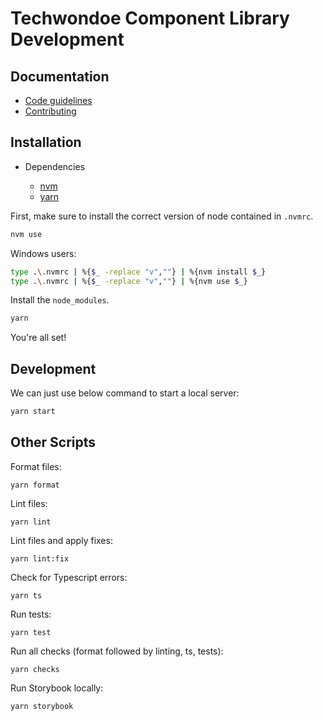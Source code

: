 # Techwondoe Component Library Development

## Documentation

- [Code guidelines](./CODE_GUIDELINES.md)
- [Contributing](./CONTRIBUTING.md)

## Installation

- Dependencies

  - [nvm](https://github.com/nvm-sh/nvm)
  - [yarn](https://classic.yarnpkg.com)

First, make sure to install the correct version of node contained in `.nvmrc`.

```bash
nvm use
```

Windows users:

```bash
type .\.nvmrc | %{$_ -replace "v",""} | %{nvm install $_}
type .\.nvmrc | %{$_ -replace "v",""} | %{nvm use $_}
```

Install the `node_modules`.

```bash
yarn
```

You're all set!

## Development

We can just use below command to start a local server:

```bash
yarn start
```

## Other Scripts

Format files:

```
yarn format
```

Lint files:

```
yarn lint
```

Lint files and apply fixes:

```
yarn lint:fix
```

Check for Typescript errors:

```
yarn ts
```

Run tests:

```
yarn test
```

Run all checks (format followed by linting, ts, tests):

```
yarn checks
```

Run Storybook locally:

```
yarn storybook
```

